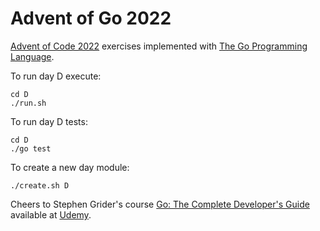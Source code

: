 # Advent of Go 2022

[Advent of Code 2022](https://adventofcode.com/2022) exercises implemented with
[The Go Programming Language](https://go.dev/).

To run day D execute:

~~~
cd D
./run.sh
~~~

To run day D tests:

~~~
cd D
./go test
~~~

To create a new day module:

~~~
./create.sh D
~~~

Cheers to Stephen Grider's course
[Go: The Complete Developer's Guide](https://udemy.com/course/go-the-complete-developers-guide/) 
available at [Udemy](https://www.udemy.com/).